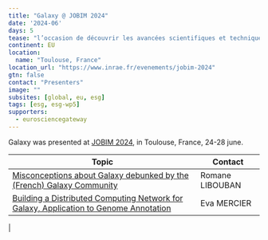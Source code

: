```yaml
---
title: "Galaxy @ JOBIM 2024"
date: '2024-06'
days: 5
tease: "l’occasion de découvrir les avancées scientifiques et techniques en analyse, comparaison et exploitation des données biologiques"
continent: EU
location:
  name: "Toulouse, France"
location_url: "https://www.inrae.fr/evenements/jobim-2024"
gtn: false
contact: "Presenters"
image: ""
subsites: [global, eu, esg]
tags: [esg, esg-wp5]
supporters:
  - eurosciencegateway
---
```


Galaxy was presented at [JOBIM 2024](https://www.inrae.fr/evenements/jobim-2024), in Toulouse, France, 24-28 june.

| Topic | Contact |
| ---- | ---- |
| [Misconceptions about Galaxy debunked by the (French) Galaxy Community](https://hal.science/hal-04694551v1) | Romane LIBOUBAN |
| [Building a Distributed Computing Network for Galaxy, Application to Genome Annotation](https://hal.science/hal-04694519/) | Eva MERCIER |
|
